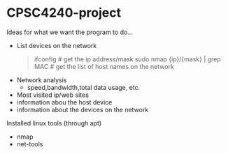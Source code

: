 # CPSC4240-project
Ideas for what we want the program to do...
- List devices on the network
  > ifconfig # get the ip address/mask
  > sudo nmap {ip}/{mask} | grep MAC # get the list of host names on the network
- Network analysis
  - speed,bandwidth,total data usage, etc.
- Most visited ip/web sites
- information abou the host device
- information about the devices on the network

Installed linux tools (through apt)
- nmap
- net-tools

